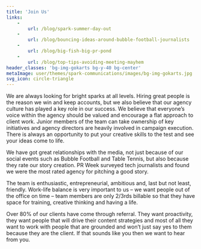 ```yaml
---
title: 'Join Us'
links:
    -
        url: /blog/spark-summer-day-out
    -
        url: /blog/bouncing-ideas-around-bubble-football-journalists
    -
        url: /blog/big-fish-big-pr-pond
    -
        url: /blog/top-tips-avoiding-meeting-mayhem
header_classes: 'bg-img-gokarts bg-y-40 bg-center'
metaImage: user/themes/spark-communications/images/bg-img-gokarts.jpg
svg_icon: circle-triangle
---
```


We are always looking for bright sparks at all levels. Hiring great people is the reason we win and keep accounts, but we also believe that our agency culture has played a key role in our success. We believe that everyone’s voice within the agency should be valued and encourage a flat approach to client work. Junior members of the team can take ownership of key initiatives and agency directors are heavily involved in campaign execution. There is always an opportunity to put your creative skills to the test and see your ideas come to life.

We have got great relationships with the media, not just because of our social events such as Bubble Football and Table Tennis, but also because they rate our story creation. PR Week surveyed tech journalists and found we were the most rated agency for pitching a good story.

The team is enthusiastic, entrepreneurial, ambitious and, last but not least, friendly. Work-life balance is very important to us – we want people out of the office on time – team members are only 2/3rds billable so that they have space for training, creative thinking and having a life.

Over 80% of our clients have come through referral. They want proactivity, they want people that will drive their content strategies and most of all they want to work with people that are grounded and won’t just say yes to them because they are the client. If that sounds like you then we want to hear from you.
